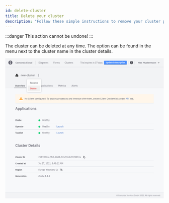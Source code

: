 ```yaml
---
id: delete-cluster
title: Delete your cluster
description: "Follow these simple instructions to remove your cluster permanently."
---
```


:::danger
This action cannot be undone!
:::

The cluster can be deleted at any time. The option can be found in the menu next to the cluster name in the cluster details.

![cluster-delete](./img/cluster-delete.png)


 